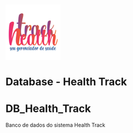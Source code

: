 <img src="/image/healthtrack-slogan.png" height="150" width="150" text-align: center>

<h1> <i class="fas fa-database"></i> Database - Health Track </h1>

# DB_Health_Track
Banco de dados do sistema Health Track
